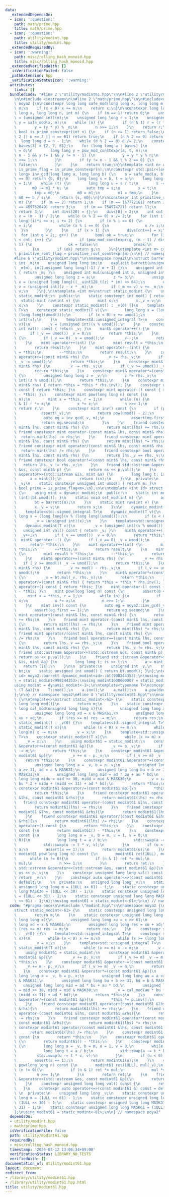 ```yaml
---
data:
  _extendedDependsOn:
  - icon: ':question:'
    path: math/prime.hpp
    title: math/prime.hpp
  - icon: ':question:'
    path: utility/modint.hpp
    title: utility/modint.hpp
  _extendedRequiredBy:
  - icon: ':warning:'
    path: misc/rolling_hash_monoid.hpp
    title: misc/rolling_hash_monoid.hpp
  _extendedVerifiedWith: []
  _isVerificationFailed: false
  _pathExtension: hpp
  _verificationStatusIcon: ':warning:'
  attributes:
    links: []
  bundledCode: "#line 2 \"utility/modint61.hpp\"\n\n#line 2 \"utility/modint.hpp\"\
    \n\n#include <iostream>\n\n#line 2 \"math/prime.hpp\"\n\n#include<utility>\nnamespace\
    \ noya2 {\n\nconstexpr long long safe_mod(long long x, long long m) {\n    x %=\
    \ m;\n    if (x < 0) x += m;\n    return x;\n}\n\nconstexpr long long pow_mod_constexpr(long\
    \ long x, long long n, int m) {\n    if (m == 1) return 0;\n    unsigned int _m\
    \ = (unsigned int)(m);\n    unsigned long long r = 1;\n    unsigned long long\
    \ y = safe_mod(x, m);\n    while (n) {\n        if (n & 1) r = (r * y) % _m;\n\
    \        y = (y * y) % _m;\n        n >>= 1;\n    }\n    return r;\n}\n\nconstexpr\
    \ bool is_prime_constexpr(int n) {\n    if (n <= 1) return false;\n    if (n ==\
    \ 2 || n == 7 || n == 61) return true;\n    if (n % 2 == 0) return false;\n  \
    \  long long d = n - 1;\n    while (d % 2 == 0) d /= 2;\n    constexpr long long\
    \ bases[3] = {2, 7, 61};\n    for (long long a : bases) {\n        long long t\
    \ = d;\n        long long y = pow_mod_constexpr(a, t, n);\n        while (t !=\
    \ n - 1 && y != 1 && y != n - 1) {\n            y = y * y % n;\n            t\
    \ <<= 1;\n        }\n        if (y != n - 1 && t % 2 == 0) {\n            return\
    \ false;\n        }\n    }\n    return true;\n}\ntemplate <int n> constexpr bool\
    \ is_prime_flag = is_prime_constexpr(n);\n\nconstexpr std::pair<long long, long\
    \ long> inv_gcd(long long a, long long b) {\n    a = safe_mod(a, b);\n    if (a\
    \ == 0) return {b, 0};\n    long long s = b, t = a;\n    long long m0 = 0, m1\
    \ = 1;\n    while (t) {\n        long long u = s / t;\n        s -= t * u;\n \
    \       m0 -= m1 * u; \n        auto tmp = s;\n        s = t;\n        t = tmp;\n\
    \        tmp = m0;\n        m0 = m1;\n        m1 = tmp;\n    }\n    if (m0 < 0)\
    \ m0 += b / s;\n    return {s, m0};\n}\n\nconstexpr int primitive_root_constexpr(int\
    \ m) {\n    if (m == 2) return 1;\n    if (m == 167772161) return 3;\n    if (m\
    \ == 469762049) return 3;\n    if (m == 754974721) return 11;\n    if (m == 998244353)\
    \ return 3;\n    int divs[20] = {};\n    divs[0] = 2;\n    int cnt = 1;\n    int\
    \ x = (m - 1) / 2;\n    while (x % 2 == 0) x /= 2;\n    for (int i = 3; (long\
    \ long)(i)*i <= x; i += 2) {\n        if (x % i == 0) {\n            divs[cnt++]\
    \ = i;\n            while (x % i == 0) {\n                x /= i;\n          \
    \  }\n        }\n    }\n    if (x > 1) {\n        divs[cnt++] = x;\n    }\n  \
    \  for (int g = 2;; g++) {\n        bool ok = true;\n        for (int i = 0; i\
    \ < cnt; i++) {\n            if (pow_mod_constexpr(g, (m - 1) / divs[i], m) ==\
    \ 1) {\n                ok = false;\n                break;\n            }\n \
    \       }\n        if (ok) return g;\n    }\n}\ntemplate <int m> constexpr int\
    \ primitive_root_flag = primitive_root_constexpr(m);\n\n} // namespace noya2\n\
    #line 6 \"utility/modint.hpp\"\n\nnamespace noya2{\n\nstruct barrett {\n    unsigned\
    \ int _m;\n    unsigned long long im;\n    explicit barrett(unsigned int m) :\
    \ _m(m), im((unsigned long long)(-1) / m + 1) {}\n    unsigned int umod() const\
    \ { return _m; }\n    unsigned int mul(unsigned int a, unsigned int b) const {\n\
    \        unsigned long long z = a;\n        z *= b;\n        unsigned long long\
    \ x = (unsigned long long)((__uint128_t(z) * im) >> 64);\n        unsigned int\
    \ v = (unsigned int)(z - x * _m);\n        if (_m <= v) v += _m;\n        return\
    \ v;\n    }\n};\n\ntemplate <int m>\nstruct static_modint {\n    using mint =\
    \ static_modint;\n  public:\n    static constexpr int mod() { return m; }\n  \
    \  static mint raw(int v) {\n        mint x;\n        x._v = v;\n        return\
    \ x;\n    }\n    constexpr static_modint() : _v(0) {}\n    template<std::signed_integral\
    \ T>\n    constexpr static_modint(T v){\n        long long x = (long long)(v %\
    \ (long long)(umod()));\n        if (x < 0) x += umod();\n        _v = (unsigned\
    \ int)(x);\n    }\n    template<std::unsigned_integral T>\n    constexpr static_modint(T\
    \ v){\n        _v = (unsigned int)(v % umod());\n    }\n    constexpr unsigned\
    \ int val() const { return _v; }\n    mint& operator++() {\n        _v++;\n  \
    \      if (_v == umod()) _v = 0;\n        return *this;\n    }\n    mint& operator--()\
    \ {\n        if (_v == 0) _v = umod();\n        _v--;\n        return *this;\n\
    \    }\n    mint operator++(int) {\n        mint result = *this;\n        ++*this;\n\
    \        return result;\n    }\n    mint operator--(int) {\n        mint result\
    \ = *this;\n        --*this;\n        return result;\n    }\n    constexpr mint&\
    \ operator+=(const mint& rhs) {\n        _v += rhs._v;\n        if (_v >= umod())\
    \ _v -= umod();\n        return *this;\n    }\n    constexpr mint& operator-=(const\
    \ mint& rhs) {\n        _v -= rhs._v;\n        if (_v >= umod()) _v += umod();\n\
    \        return *this;\n    }\n    constexpr mint& operator*=(const mint& rhs)\
    \ {\n        unsigned long long z = _v;\n        z *= rhs._v;\n        _v = (unsigned\
    \ int)(z % umod());\n        return *this;\n    }\n    constexpr mint& operator/=(const\
    \ mint& rhs) { return *this = *this * rhs.inv(); }\n    constexpr mint operator+()\
    \ const { return *this; }\n    constexpr mint operator-() const { return mint()\
    \ - *this; }\n    constexpr mint pow(long long n) const {\n        assert(0 <=\
    \ n);\n        mint x = *this, r = 1;\n        while (n) {\n            if (n\
    \ & 1) r *= x;\n            x *= x;\n            n >>= 1;\n        }\n       \
    \ return r;\n    }\n    constexpr mint inv() const {\n        if (prime) {\n \
    \           assert(_v);\n            return pow(umod() - 2);\n        } else {\n\
    \            auto eg = inv_gcd(_v, m);\n            assert(eg.first == 1);\n \
    \           return eg.second;\n        }\n    }\n    friend constexpr mint operator+(const\
    \ mint& lhs, const mint& rhs) {\n        return mint(lhs) += rhs;\n    }\n   \
    \ friend constexpr mint operator-(const mint& lhs, const mint& rhs) {\n      \
    \  return mint(lhs) -= rhs;\n    }\n    friend constexpr mint operator*(const\
    \ mint& lhs, const mint& rhs) {\n        return mint(lhs) *= rhs;\n    }\n   \
    \ friend constexpr mint operator/(const mint& lhs, const mint& rhs) {\n      \
    \  return mint(lhs) /= rhs;\n    }\n    friend constexpr bool operator==(const\
    \ mint& lhs, const mint& rhs) {\n        return lhs._v == rhs._v;\n    }\n   \
    \ friend constexpr bool operator!=(const mint& lhs, const mint& rhs) {\n     \
    \   return lhs._v != rhs._v;\n    }\n    friend std::ostream &operator<<(std::ostream\
    \ &os, const mint& p) {\n        return os << p.val();\n    }\n    friend std::istream\
    \ &operator>>(std::istream &is, mint &a) {\n        long long t; is >> t;\n  \
    \      a = mint(t);\n        return (is);\n    }\n\n  private:\n    unsigned int\
    \ _v;\n    static constexpr unsigned int umod() { return m; }\n    static constexpr\
    \ bool prime = is_prime_flag<m>;\n};\n\n\ntemplate <int id> struct dynamic_modint\
    \ {\n    using mint = dynamic_modint;\n  public:\n    static int mod() { return\
    \ (int)(bt.umod()); }\n    static void set_mod(int m) {\n        assert(1 <= m);\n\
    \        bt = barrett(m);\n    }\n    static mint raw(int v) {\n        mint x;\n\
    \        x._v = v;\n        return x;\n    }\n\n    dynamic_modint() : _v(0) {}\n\
    \    template<std::signed_integral T>\n    dynamic_modint(T v){\n        long\
    \ long x = (long long)(v % (long long)(umod()));\n        if (x < 0) x += umod();\n\
    \        _v = (unsigned int)(x);\n    }\n    template<std::unsigned_integral T>\n\
    \    dynamic_modint(T v){\n        _v = (unsigned int)(v % umod());\n    }\n \
    \   unsigned int val() const { return _v; }\n    mint& operator++() {\n      \
    \  _v++;\n        if (_v == umod()) _v = 0;\n        return *this;\n    }\n  \
    \  mint& operator--() {\n        if (_v == 0) _v = umod();\n        _v--;\n  \
    \      return *this;\n    }\n    mint operator++(int) {\n        mint result =\
    \ *this;\n        ++*this;\n        return result;\n    }\n    mint operator--(int)\
    \ {\n        mint result = *this;\n        --*this;\n        return result;\n\
    \    }\n    mint& operator+=(const mint& rhs) {\n        _v += rhs._v;\n     \
    \   if (_v >= umod()) _v -= umod();\n        return *this;\n    }\n    mint& operator-=(const\
    \ mint& rhs) {\n        _v += mod() - rhs._v;\n        if (_v >= umod()) _v -=\
    \ umod();\n        return *this;\n    }\n    mint& operator*=(const mint& rhs)\
    \ {\n        _v = bt.mul(_v, rhs._v);\n        return *this;\n    }\n    mint&\
    \ operator/=(const mint& rhs) { return *this = *this * rhs.inv(); }\n    mint\
    \ operator+() const { return *this; }\n    mint operator-() const { return mint()\
    \ - *this; }\n    mint pow(long long n) const {\n        assert(0 <= n);\n   \
    \     mint x = *this, r = 1;\n        while (n) {\n            if (n & 1) r *=\
    \ x;\n            x *= x;\n            n >>= 1;\n        }\n        return r;\n\
    \    }\n    mint inv() const {\n        auto eg = noya2::inv_gcd(_v, mod());\n\
    \        assert(eg.first == 1);\n        return eg.second;\n    }\n    friend\
    \ mint operator+(const mint& lhs, const mint& rhs) {\n        return mint(lhs)\
    \ += rhs;\n    }\n    friend mint operator-(const mint& lhs, const mint& rhs)\
    \ {\n        return mint(lhs) -= rhs;\n    }\n    friend mint operator*(const\
    \ mint& lhs, const mint& rhs) {\n        return mint(lhs) *= rhs;\n    }\n   \
    \ friend mint operator/(const mint& lhs, const mint& rhs) {\n        return mint(lhs)\
    \ /= rhs;\n    }\n    friend bool operator==(const mint& lhs, const mint& rhs)\
    \ {\n        return lhs._v == rhs._v;\n    }\n    friend bool operator!=(const\
    \ mint& lhs, const mint& rhs) {\n        return lhs._v != rhs._v;\n    }\n   \
    \ friend std::ostream &operator<<(std::ostream &os, const mint& p) {\n       \
    \ return os << p.val();\n    }\n    friend std::istream &operator>>(std::istream\
    \ &is, mint &a) {\n        long long t; is >> t;\n        a = mint(t);\n     \
    \   return (is);\n    }\n\n  private:\n    unsigned int _v;\n    static barrett\
    \ bt;\n    static unsigned int umod() { return bt.umod(); }\n};\ntemplate <int\
    \ id> noya2::barrett dynamic_modint<id>::bt(998244353);\n\nusing modint998244353\
    \ = static_modint<998244353>;\nusing modint1000000007 = static_modint<1000000007>;\n\
    using modint = dynamic_modint<-1>;\n\ntemplate<typename T>\nconcept Modint = requires\
    \ (T &a){\n    T::mod();\n    a.inv();\n    a.val();\n    a.pow(declval<int>());\n\
    };\n\n} // namespace noya2\n#line 4 \"utility/modint61.hpp\"\n\nnamespace noya2\
    \ {\n\ntemplate<>\nstruct static_modint<-61> {\n    static constexpr unsigned\
    \ long long mod(){\n        return m;\n    }\n    static constexpr unsigned long\
    \ long cal_mod(unsigned long long x){\n        unsigned long long xu = x >> 61;\n\
    \        unsigned long long xd = x & MASK61;\n        unsigned long long res =\
    \ xu + xd;\n        if (res >= m) res -= m;\n        return res;\n    }\n    constexpr\
    \ static_modint() : _v(0) {}\n    template<std::signed_integral T>\n    constexpr\
    \ static_modint(T x){\n        while (x < 0) x += m;\n        while (x >= (long\
    \ long)m) x -= m;\n        _v = x;\n    }\n    template<std::unsigned_integral\
    \ T>\n    constexpr static_modint(T x){\n        while (x >= m) x -= m;\n    \
    \    _v = x;\n    }\n    using modint61 = static_modint;\n    constexpr modint61\
    \ &operator+=(const modint61 &p){\n        _v += p._v;\n        if (_v >= m) _v\
    \ -= m;\n        return *this;\n    }\n    constexpr modint61 &operator-=(const\
    \ modint61 &p){\n        _v += m - p._v;\n        if (_v >= m) _v -= m;\n    \
    \    return *this;\n    }\n    constexpr modint61 &operator*=(const modint61 &p){\n\
    \        unsigned long long a = _v, b = p._v;\n        unsigned long long au =\
    \ a >> 31, ad = a & MASK31;\n        unsigned long long bu = b >> 31, bd = b &\
    \ MASK31;\n        unsigned long long mid = ad * bu + au * bd;\n        unsigned\
    \ long long midu = mid >> 30, midd = mid & MASK30;\n        _v = cal_mod(au *\
    \ bu * 2 + midu + (midd << 31) + ad * bd);\n        return *this;\n    }\n   \
    \ constexpr modint61 &operator/=(const modint61 &p){\n        *this *= p.inv();\n\
    \        return *this;\n    }\n    friend constexpr modint61 operator+(const modint61\
    \ &lhs, const modint61 &rhs){\n        return modint61(lhs) += rhs;\n    }\n \
    \   friend constexpr modint61 operator-(const modint61 &lhs, const modint61 &rhs){\n\
    \        return modint61(lhs) -= rhs;\n    }\n    friend constexpr modint61 operator*(const\
    \ modint61 &lhs, const modint61 &rhs){\n        return modint61(lhs) *= rhs;\n\
    \    }\n    friend constexpr modint61 operator/(const modint61 &lhs, const modint61\
    \ &rhs){\n        return modint61(lhs) /= rhs;\n    }\n    constexpr modint61\
    \ operator+() const {\n        return *this;\n    }\n    constexpr modint61 operator-()\
    \ const {\n        return modint61() - *this;\n    }\n    constexpr modint61 inv()\
    \ const {\n        long long a = _v, b = m, u = 1, v = 0;\n        while (b >\
    \ 0){\n            long long t = a / b;\n            std::swap(a -= t * b, b);\n\
    \            std::swap(u -= t * v, v);\n        }\n        if (u < 0) u += m /\
    \ a;\n        assert(a == 1);\n        return modint61(u);\n    }\n    constexpr\
    \ modint61 pow(long long n) const {\n        modint61 ret(1ULL), mul(_v);\n  \
    \      while (n != 0){\n            if (n & 1) ret *= mul;\n            mul *=\
    \ mul;\n            n >>= 1;\n        }\n        return ret;\n    }\n    friend\
    \ std::ostream &operator<<(std::ostream &os, const modint61 &p){\n        return\
    \ os << p._v;\n    }\n    constexpr unsigned long long val() const {\n       \
    \ return _v;\n    }\n    constexpr auto operator<=>(const modint61 &) const =\
    \ default;\n    \n  private:\n    unsigned long long _v;\n    static constexpr\
    \ unsigned long long m = (1ULL << 61) - 1;\n    static constexpr unsigned long\
    \ long MASK30 = (1ULL << 30) - 1;\n    static constexpr unsigned long long MASK31\
    \ = (1ULL << 31) - 1;\n    static constexpr unsigned long long MASK61 = (1ULL\
    \ << 61) - 1;\n};\nusing modint61 = static_modint<-61>;\n\n} // namespace noya2\n"
  code: "#pragma once\n\n#include \"modint.hpp\"\n\nnamespace noya2 {\n\ntemplate<>\n\
    struct static_modint<-61> {\n    static constexpr unsigned long long mod(){\n\
    \        return m;\n    }\n    static constexpr unsigned long long cal_mod(unsigned\
    \ long long x){\n        unsigned long long xu = x >> 61;\n        unsigned long\
    \ long xd = x & MASK61;\n        unsigned long long res = xu + xd;\n        if\
    \ (res >= m) res -= m;\n        return res;\n    }\n    constexpr static_modint()\
    \ : _v(0) {}\n    template<std::signed_integral T>\n    constexpr static_modint(T\
    \ x){\n        while (x < 0) x += m;\n        while (x >= (long long)m) x -= m;\n\
    \        _v = x;\n    }\n    template<std::unsigned_integral T>\n    constexpr\
    \ static_modint(T x){\n        while (x >= m) x -= m;\n        _v = x;\n    }\n\
    \    using modint61 = static_modint;\n    constexpr modint61 &operator+=(const\
    \ modint61 &p){\n        _v += p._v;\n        if (_v >= m) _v -= m;\n        return\
    \ *this;\n    }\n    constexpr modint61 &operator-=(const modint61 &p){\n    \
    \    _v += m - p._v;\n        if (_v >= m) _v -= m;\n        return *this;\n \
    \   }\n    constexpr modint61 &operator*=(const modint61 &p){\n        unsigned\
    \ long long a = _v, b = p._v;\n        unsigned long long au = a >> 31, ad = a\
    \ & MASK31;\n        unsigned long long bu = b >> 31, bd = b & MASK31;\n     \
    \   unsigned long long mid = ad * bu + au * bd;\n        unsigned long long midu\
    \ = mid >> 30, midd = mid & MASK30;\n        _v = cal_mod(au * bu * 2 + midu +\
    \ (midd << 31) + ad * bd);\n        return *this;\n    }\n    constexpr modint61\
    \ &operator/=(const modint61 &p){\n        *this *= p.inv();\n        return *this;\n\
    \    }\n    friend constexpr modint61 operator+(const modint61 &lhs, const modint61\
    \ &rhs){\n        return modint61(lhs) += rhs;\n    }\n    friend constexpr modint61\
    \ operator-(const modint61 &lhs, const modint61 &rhs){\n        return modint61(lhs)\
    \ -= rhs;\n    }\n    friend constexpr modint61 operator*(const modint61 &lhs,\
    \ const modint61 &rhs){\n        return modint61(lhs) *= rhs;\n    }\n    friend\
    \ constexpr modint61 operator/(const modint61 &lhs, const modint61 &rhs){\n  \
    \      return modint61(lhs) /= rhs;\n    }\n    constexpr modint61 operator+()\
    \ const {\n        return *this;\n    }\n    constexpr modint61 operator-() const\
    \ {\n        return modint61() - *this;\n    }\n    constexpr modint61 inv() const\
    \ {\n        long long a = _v, b = m, u = 1, v = 0;\n        while (b > 0){\n\
    \            long long t = a / b;\n            std::swap(a -= t * b, b);\n   \
    \         std::swap(u -= t * v, v);\n        }\n        if (u < 0) u += m / a;\n\
    \        assert(a == 1);\n        return modint61(u);\n    }\n    constexpr modint61\
    \ pow(long long n) const {\n        modint61 ret(1ULL), mul(_v);\n        while\
    \ (n != 0){\n            if (n & 1) ret *= mul;\n            mul *= mul;\n   \
    \         n >>= 1;\n        }\n        return ret;\n    }\n    friend std::ostream\
    \ &operator<<(std::ostream &os, const modint61 &p){\n        return os << p._v;\n\
    \    }\n    constexpr unsigned long long val() const {\n        return _v;\n \
    \   }\n    constexpr auto operator<=>(const modint61 &) const = default;\n   \
    \ \n  private:\n    unsigned long long _v;\n    static constexpr unsigned long\
    \ long m = (1ULL << 61) - 1;\n    static constexpr unsigned long long MASK30 =\
    \ (1ULL << 30) - 1;\n    static constexpr unsigned long long MASK31 = (1ULL <<\
    \ 31) - 1;\n    static constexpr unsigned long long MASK61 = (1ULL << 61) - 1;\n\
    };\nusing modint61 = static_modint<-61>;\n\n} // namespace noya2"
  dependsOn:
  - utility/modint.hpp
  - math/prime.hpp
  isVerificationFile: false
  path: utility/modint61.hpp
  requiredBy:
  - misc/rolling_hash_monoid.hpp
  timestamp: '2025-03-12 13:06:34+09:00'
  verificationStatus: LIBRARY_NO_TESTS
  verifiedWith: []
documentation_of: utility/modint61.hpp
layout: document
redirect_from:
- /library/utility/modint61.hpp
- /library/utility/modint61.hpp.html
title: utility/modint61.hpp
---
```

